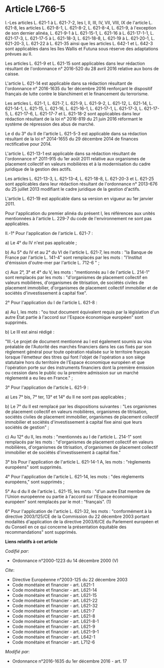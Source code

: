 # Article L766-5

I.-Les articles L. 621-1 à L. 621-7-2, les I, II, III, IV, VII, VIII, IX de l'article L. 621-8, les articles L. 621-8-1, L.
621-8-2, L. 621-8-4, L. 621-9, à l'exception de son dernier alinéa, L. 621-9-1 à L. 621-15-1, L. 621-16 à L. 621-17-1-1, L.
621-17-3, L. 621-17-5 à L. 621-18-3, L. 621-18-8, L. 621-19 à L. 621-20-1, L. 621-20-3, L. 621-22 à L. 621-35 ainsi que les
articles L. 642-1 et L. 642-3 sont applicables dans les îles Wallis et Futuna sous réserve des adaptations prévues au II.

Les articles L. 621-9 et L. 621-15 sont applicables dans leur rédaction résultant de l'ordonnance n° 2016-520 du 28 avril
2016 relative aux bons de caisse. 

L'article L. 621-14 est applicable dans sa rédaction résultant de  l'ordonnance n° 2016-1635 du 1er décembre 2016 renforçant
le dispositif  français de lutte contre le blanchiment et le financement du terrorisme.

Les articles L. 621-1, L. 621-7, L. 621-9, L. 621-9-2, L. 621-12, L. 621-14, L. 621-14-1, L. 621-15, L. 621-16, L. 621-16-1,
L. 621-17-1, L. 621-17-3, L. 621-17-5, L. 621-17-6, L. 621-17-7 et L. 621-18-2 sont applicables dans leur rédaction résultant
de la loi n° 2016-819 du 21 juin 2016 réformant le système de répression des abus de marché. 

Le d du 3° du II de l'article L. 621-5-3 est applicable dans sa rédaction résultant de la loi n° 2014-1655 du 29 décembre
2014 de finances rectificative pour 2014. 

L'article L. 621-13-1 est applicable dans sa rédaction résultant de l'ordonnance n° 2011-915 du 1er août 2011 relative aux
organismes de placement collectif en valeurs mobilières et à la modernisation du cadre juridique de la gestion des actifs. 

Les articles L. 621-13-3, L. 621-13-4, L. 621-18-8, L. 621-20-3 et L. 621-25 sont applicables dans leur rédaction résultant
de l'ordonnance n° 2013-676 du 25 juillet 2013 modifiant le cadre juridique de la gestion d'actifs.

L'article L. 621-19 est applicable dans sa version en vigueur au 1er janvier 2011.

Pour l'application du premier alinéa du présent I, les références aux unités mentionnées à l'article L. 229-7 du code de
l'environnement ne sont pas applicables. 

II.-1° Pour l'application de l'article L. 621-7 : 

a) Le 4° du IV n'est pas applicable ; 

b) Au 5° du IV et au 2° du VI de l'article L. 621-7, les mots : "la Banque de France par l'article L. 141-4" sont remplacés
par les mots : "l'Institut d'émission d'outre-mer par l'article L. 712-6 " ; 

c) Aux 2°, 3° et 4° du V, les mots : "mentionnés au I de l'article L. 214-1" sont remplacés par les mots : "d'organismes de
placement collectif en valeurs mobilières, d'organismes de titrisation, de sociétés civiles de placement immobilier,
d'organismes de placement collectif immobilier et de sociétés d'investissement à capital fixe". 

2° Pour l'application du I de l'article L. 621-8 : 

a) Au I, les mots : "ou tout document équivalent requis par la législation d'un autre Etat partie à l'accord sur l'Espace
économique européen" sont supprimés. 

b) Le III est ainsi rédigé : 

"III.-Le projet de document mentionné au I est également soumis au visa préalable de l'Autorité des marchés financiers dans
les cas fixés par son règlement général pour toute opération réalisée sur le territoire français lorsque l'émetteur des
titres qui font l'objet de l'opération a son siège statutaire hors du territoire de l'Espace économique européen et que
l'opération porte sur des instruments financiers dont la première émission ou cession dans le public ou la première admission
sur un marché réglementé a eu lieu en France." ; 

3° Pour l'application de l'article L. 621-9 : 

a) Les 7° bis, 7° ter, 13° et 14° du II ne sont pas applicables ; 

b) Le 7° du II est remplacé par les dispositions suivantes : "Les organismes de placement collectif en valeurs mobilières,
organismes de titrisation, sociétés civiles de placement immobilier, organismes de placement collectif immobilier et sociétés
d'investissement à capital fixe ainsi que leurs sociétés de gestion" ; 

c) Au 12° du II, les mots : "mentionnés au I de l'article L. 214-1" sont remplacés par les mots : "d'organismes de placement
collectif en valeurs mobilières, d'organismes de titrisation, d'organismes de placement collectif immobilier et de sociétés
d'investissement à capital fixe." 

3° bis Pour l'application de l'article L. 621-14-1 A, les mots : "règlements européens" sont supprimés. 

4° Pour l'application de l'article L. 621-14, les mots : "des règlements européens," sont supprimés ; 

5° Au d du II de l'article L. 621-15, les mots : "d'un autre Etat membre de l'Union européenne ou partie à l'accord sur
l'Espace économique européen" sont remplacés par le mot : "français". (1) 

6° Pour l'application de l'article L. 621-32, les mots : "conformément à la directive 2003/125/CE de la Commission du 22
décembre 2003 portant modalités d'application de la directive 2003/6/CE du Parlement européen et du Conseil en ce qui
concerne la présentation équitable des recommandations" sont supprimés.

**Liens relatifs à cet article**

_Codifié par_:

  - Ordonnance n°2000-1223 du 14 décembre 2000 (V)

_Cite_:

  - Directive Européenne n°2003-125 du 22 décembre 2003
  - Code monétaire et financier - art. L621-1
  - Code monétaire et financier - art. L621-14
  - Code monétaire et financier - art. L621-15
  - Code monétaire et financier - art. L621-22
  - Code monétaire et financier - art. L621-32
  - Code monétaire et financier - art. L621-7
  - Code monétaire et financier - art. L621-8
  - Code monétaire et financier - art. L621-8-1
  - Code monétaire et financier - art. L621-9
  - Code monétaire et financier - art. L621-9-1
  - Code monétaire et financier - art. L642-1
  - Code monétaire et financier - art. L712-6

_Modifié par_:

  - Ordonnance n°2016-1635 du 1er décembre 2016 - art. 17
